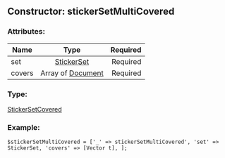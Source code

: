 ## Constructor: stickerSetMultiCovered  

### Attributes:

| Name     |    Type       | Required |
|----------|:-------------:|---------:|
|set|[StickerSet](../types/StickerSet.md) | Required|
|covers|Array of [Document](../types/Document.md) | Required|
### Type: 

[StickerSetCovered](../types/StickerSetCovered.md)
### Example:

```
$stickerSetMultiCovered = ['_' => stickerSetMultiCovered', 'set' => StickerSet, 'covers' => [Vector t], ];
```